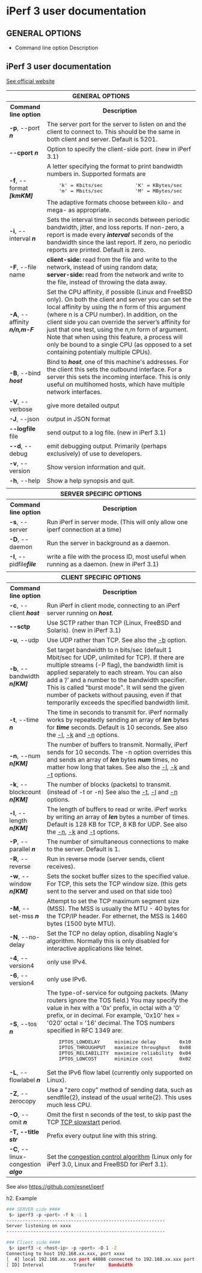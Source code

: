# iPerf 3 user documentation

## GENERAL OPTIONS
* Command line option Description

<h2 id="3doc">iPerf 3 user documentation</h2>
<p><a href="https://iperf.fr/iperf-doc.php#3doc">See official website</a></p>
<table class="tableau">
  <tbody>
  <tr>
    <th colspan="2">GENERAL OPTIONS</th></tr>
  <tr>
    <th>Command line option</th>
    <th>Description</th></tr>
  <tr>
    <td id="3port"><strong>-p</strong>, --port <i><strong>n</strong></i></td>
    <td>The server port for the server to listen on and the client to connect 
      to. This should be the same in both client and server. Default is 5201.</td></tr>
  <tr>
    <td id="3cport"><strong>--cport</strong> <i><strong>n</strong></i></td>
    <td>Option to specify the client-side port. (new in iPerf 3.1)</td></tr>
  <tr>
    <td id="3format"><strong>-f</strong>, --format <i><strong>[kmKM]</strong></i></td>
    <td>A letter specifying the format to print bandwidth numbers in. 
      Supported formats are&nbsp; 
<pre>&nbsp;&nbsp;&nbsp; 'k' = Kbits/sec&nbsp;&nbsp;&nbsp;&nbsp;&nbsp;&nbsp;&nbsp;&nbsp;&nbsp;&nbsp; 'K' = KBytes/sec
&nbsp;&nbsp;&nbsp; 'm' = Mbits/sec&nbsp;&nbsp;&nbsp;&nbsp;&nbsp;&nbsp;&nbsp;&nbsp;&nbsp;&nbsp; 'M' = MBytes/sec</pre>
    The adaptive formats choose between kilo- and mega- as appropriate.</td></tr>
  <tr>
    <td id="3interval"><strong>-i</strong>, --interval <i><strong>n</strong></i></td>
    <td>Sets the interval time in seconds between periodic bandwidth, jitter, 
      and loss reports. If non-zero, a report is made every <i><strong>interval</strong></i> 
      seconds of the bandwidth since the last report. If zero, no periodic 
      reports are printed. Default is zero.</td></tr>
  <tr>
    <td id="3filname"><strong>-F</strong>, --file name</td>
    <td><strong>client-side:</strong> read from the file and write to the network, instead of using random data;<br />
        <strong>server-side:</strong> read from the network and write to the file, instead of throwing the data away.</td></tr>
  <tr>
    <td id="3affinity"><strong>-A</strong>, --affinity <i><strong>n/n,m-F</strong></i></td>
    <td>Set the CPU affinity, if possible (Linux and FreeBSD only). On both the client and server you can set the local affinity by
    using the n form of this argument (where n is a CPU number). In addition, on the client side you can override the server’s
    affinity for just that one test, using the n,m form of argument. Note that when using this feature, a process will only be bound
    to a single CPU (as opposed to a set containing potentialy multiple CPUs).</td></tr>
  <tr>
    <td id="3bind"><strong>-B</strong>, --bind <i><strong>host</strong></i></td>
    <td>Bind to <i><strong>host</strong></i>, one of this machine's addresses. For the client 
      this sets the outbound interface. For a server this sets the incoming 
      interface. This is only useful on multihomed hosts, which have multiple 
      network interfaces.</td></tr>
  <tr>
    <td id="3verbose"><strong>-V</strong>, --verbose</td>
    <td>give more detailed output</td></tr>
  <tr>
    <td id="3json"><strong>-J</strong>, --json</td>
    <td>output in JSON format</td></tr>
  <tr>
    <td id="3logfile"><strong>--logfile</strong> file</td>
    <td>send output to a log file. (new in iPerf 3.1)</td></tr>
  <tr>
    <td id="3debug"><strong>--d</strong>, --debug</td>
    <td>emit debugging output. Primarily (perhaps exclusively) of use to developers.</td></tr>
  <tr>
    <td id="3version"><strong>-v</strong>, --version</td>
    <td>Show version information and quit.</td></tr>
  <tr>
    <td id="3help"><strong>-h</strong>, --help</td>
    <td>Show a help synopsis and quit.</td></tr>

  <tr>
    <td class="lignevide" colspan="2"></td></tr>
  <tr>
    <th colspan="2">SERVER SPECIFIC OPTIONS</th></tr>
  <tr>
    <th>Command line option</th>
    <th>Description</th></tr>
  <tr>
    <td id="3server"><strong>-s</strong>, --server</td>
    <td>Run iPerf in server mode. (This will only allow one iperf connection at a time)</td></tr>
  <tr>
    <td id="3daemon"><strong>-D</strong>, --daemon</td>
    <td>Run the server in background as a daemon.</td></tr>
  <tr>
    <td id="3pidfile"><strong>-I</strong>, --pidfile<i><strong>file</strong></i></td>
    <td>write a file with the process ID, most useful when running as a daemon. (new in iPerf 3.1)</td></tr>

  <tr>
    <td class="lignevide" colspan="2"></td></tr>
  <tr>
    <th colspan="2">CLIENT SPECIFIC OPTIONS</th></tr>
  <tr>
    <th>Command line option</th>
    <th>Description</th></tr>
  <tr>
    <td id="3client"><strong>-c</strong>, --client <i><strong>host</strong></i></td>
    <td>Run iPerf in client mode, connecting to an iPerf server running on <i><strong>host</strong></i>.</td></tr>
  <tr>
    <td id="3sctp"><strong>--sctp</strong></td>
    <td>Use SCTP rather than TCP (Linux, FreeBSD and Solaris). (new in iPerf 3.1)</td></tr>
  <tr>
    <td id="3udp"><strong>-u</strong>, --udp</td>
    <td>Use UDP rather than TCP. See also the <a href="#3bandwidth">-b</a> option.</td></tr>
  <tr>
    <td id="3bandwidth"><strong>-b</strong>, --bandwidth <i><strong>n[KM]</strong></i></td>
    <td>Set target bandwidth to n bits/sec (default 1 Mbit/sec for UDP, unlimited for TCP). If there are multiple streams (-P flag),
    the bandwidth limit is applied separately to each stream. You can also add a ’/’ and a number to the bandwidth specifier.
    This is called "burst mode". It will send the given number of packets without pausing, even if that temporarily exceeds the specified bandwidth limit.</td></tr>
  <tr>
    <td id="3time"><strong>-t</strong>, --time <i><strong>n</strong></i></td>
    <td>The time in seconds to transmit for. iPerf normally works by repeatedly sending an array of <i><strong>len</strong></i> bytes for <i><strong>time</strong></i> seconds. 
      Default is 10 seconds. See also the <a href="#3len">-l</a>, <a href="#3blockcount">-k</a> and <a href="#3num">-n</a> options.</td></tr>
  <tr>
    <td id="3num"><strong>-n</strong>, --num <i><strong>n[KM]</strong></i></td>
    <td>The number of buffers to transmit. Normally, iPerf sends for 10 
      seconds. The -n option overrides this and sends an array of <i><strong>len</strong></i> 
      bytes <i><strong>num</strong></i> times, no matter how long that takes. See also the <a 
      href="#3len">-l</a>, <a href="#3blockcount">-k</a> and <a href="#3time">-t</a> options.</td></tr>
  <tr>
    <td id="3blockcount"><strong>-k</strong>, --blockcount <i><strong>n[KM]</strong></i></td>
    <td>The number of blocks (packets) to transmit. (instead of -t or -n) 
      See also the <a href="#3time">-t</a>, <a href="#3len">-l</a> and <a href="#3num">-n</a> options.</td></tr>
  <tr>
    <td id="3len"><strong>-l</strong>, --length <i><strong>n[KM]</strong></i></td>
    <td>The length of buffers to read or write. iPerf works by writing an 
      array of <i><strong>len</strong></i> bytes a number of times. Default is 128 KB for TCP, 8 KB for UDP.
      See also the <a href="#3num">-n</a>, <a href="#3blockcount">-k</a> and <a href="#3time">-t</a> options.</td></tr>
  <tr>
    <td id="3parallel"><strong>-P</strong>, --parallel <i><strong>n</strong></i></td>
    <td>The number of simultaneous connections to make to the server. Default is 1.</td></tr>
  <tr>
    <td id="3reverse"><strong>-R</strong>, --reverse</td>
    <td>Run in reverse mode (server sends, client receives).</td></tr>
  <tr>
    <td id="3window"><strong>-w</strong>, --window <i><strong>n[KM]</strong></i></td>
    <td>Sets the socket buffer sizes to the specified value. For TCP, this 
      sets the TCP window size. (this gets sent to the server and used on that side too)</td></tr>
  <tr>
    <td id="3mss"><strong>-M</strong>, --set-mss <i><strong>n</strong></i></td>
    <td>Attempt to set the TCP maximum segment size (MSS). The MSS is usually the MTU - 40 bytes for the TCP/IP header.
      For ethernet, the MSS is 1460 bytes (1500 byte MTU).</td></tr>
  <tr>
    <td id="3nodelay"><strong>-N</strong>, --no-delay</td>
    <td>Set the TCP no delay option, disabling Nagle's algorithm.
      Normally this is only disabled for interactive applications like telnet.</td></tr>
  <tr>
    <td id="3version4"><strong>-4</strong>, --version4</td>
    <td>only use IPv4.</td></tr>
  <tr>
    <td id="3version6"><strong>-6</strong>, --version4</td>
    <td>only use IPv6.</td></tr>
  <tr>
    <td id="3tos"><strong>-S</strong>, --tos <i><strong>n</strong></i></td>
    <td>The type-of-service for outgoing packets. (Many routers ignore the TOS 
      field.) You may specify the value in hex with a '0x' prefix, in octal with 
      a '0' prefix, or in decimal. For example, '0x10' hex = '020' octal = '16' 
      decimal. The TOS numbers specified in RFC 1349 are:&nbsp; 
<pre>&nbsp;&nbsp;&nbsp; IPTOS_LOWDELAY&nbsp;&nbsp;&nbsp;&nbsp; minimize delay&nbsp;&nbsp;&nbsp;&nbsp;&nbsp;&nbsp;&nbsp; 0x10
&nbsp;&nbsp;&nbsp; IPTOS_THROUGHPUT&nbsp;&nbsp; maximize throughput&nbsp;&nbsp; 0x08
&nbsp;&nbsp;&nbsp; IPTOS_RELIABILITY&nbsp; maximize reliability&nbsp; 0x04
&nbsp;&nbsp;&nbsp; IPTOS_LOWCOST&nbsp;&nbsp;&nbsp;&nbsp;&nbsp; minimize cost&nbsp;&nbsp;&nbsp;&nbsp;&nbsp;&nbsp;&nbsp;&nbsp; 0x02</pre>
    </td></tr>
  <tr>
    <td id="3flowlabel"><strong>-L</strong>, --flowlabel <i><strong>n</strong></i></td>
    <td>Set the IPv6 flow label (currently only supported on Linux).</td></tr>
  <tr>
    <td id="3zerocopy"><strong>-Z</strong>, --zerocopy</td>
    <td>Use a "zero copy" method of sending data, such as sendfile(2), instead of the usual write(2). This uses much less CPU.</td></tr>
  <tr>
    <td id="3omit"><strong>-O</strong>, --omit <i><strong>n</strong></i></td>
    <td>Omit the first n seconds of the test, to skip past the TCP <a href="https://en.wikipedia.org/wiki/Slow-start" target="_blank">TCP slowstart</a> period.</td></tr>
  <tr>
    <td id="3title"><strong>-T, --title <i><strong>str</strong></i></strong></td>
    <td>Prefix every output line with this string.</td></tr>
  <tr>
    <td id="3congestion"><strong>-C</strong>, --linux-congestion <i><strong>algo</strong></i></td>
    <td>Set the <a href="https://en.wikipedia.org/wiki/TCP_congestion-avoidance_algorithm" target="_blank">congestion control algorithm</a> (Linux only for iPerf 3.0, Linux and FreeBSD for iPerf 3.1).</td></tr>
</tbody></table>
<p>See also <a href="https://github.com/esnet/iperf" target="_blank">https://github.com/esnet/iperf</a></p>

h2. Example

```bash
### SERVER side ####  
 $> iperf3 -p <port> -f k -i 1  
-----------------------------------------------------------  
Server listening on xxxx  
-----------------------------------------------------------   
```
```bash
### Client side ####  
 $> iperf3 -c <host-ip> -p <port> -O 1 -Z  
Connecting to host 192.168.xx.xxx, port xxxx  
[  4] local 192.168.xx.xxx port 44088 connected to 192.168.xx.xxx port xxxx  
[ ID] Interval           Transfer     Bandwidth         
```